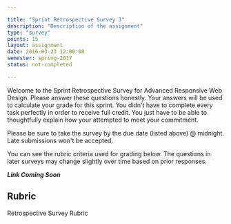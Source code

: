 ```yaml
---

title: "Sprint Retrospective Survey 3"
description: "Description of the assignment"
type: "survey"
points: 15
layout: assignment
date: 2016-03-23 12:00:00
semester: spring-2017
status: not-completed

---
```


Welcome to the Sprint Retrospective Survey for Advanced Responsive Web Design.  Please answer these questions honestly.  Your answers will be used to calculate your grade for this sprint.   You didn't have to complete every task perfectly in order to receive full credit.  You just have to be able to thoughtfully explain how your attempted to meet your commitment.

Please be sure to take the survey by the due date (listed above) @ midnight.  Late submissions won't be accepted.

You can see the rubric criteria used for grading below.  The questions in later surveys may change slightly over time based on prior responses.

***Link Coming Soon***

## Rubric

Retrospective Survey Rubric
